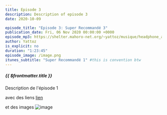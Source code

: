 ```yaml
---
title: Episode 3
description: Description of episode 3
date: 2020-10-09

episode_title: "Episode 3: Super Recommandé 3"
publication_date: Fri, 06 Nov 2020 00:00:00 +0000
episode_mp3: https://shelter.mahoro-net.org/~yattoz/musique/headphone_actor.mp3
author: Yattoz
is_explicit: no
duration: "1:23:45"
episode_image: /image.png
itunes_subtitle: "Super Recommandé 1" #this is convention btw
---
```



##### {{ $frontmatter.title }}

Description de l'épisode 1

avec des liens [lien](https://google.com)

et des images ![image]({{episode_image}})